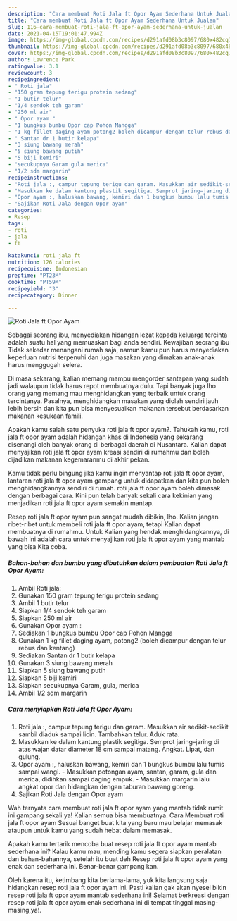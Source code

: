 ```yaml
---
description: "Cara membuat Roti Jala ft Opor Ayam Sederhana Untuk Jualan"
title: "Cara membuat Roti Jala ft Opor Ayam Sederhana Untuk Jualan"
slug: 116-cara-membuat-roti-jala-ft-opor-ayam-sederhana-untuk-jualan
date: 2021-04-15T19:01:47.994Z
image: https://img-global.cpcdn.com/recipes/d291afd08b3c8097/680x482cq70/roti-jala-ft-opor-ayam-foto-resep-utama.jpg
thumbnail: https://img-global.cpcdn.com/recipes/d291afd08b3c8097/680x482cq70/roti-jala-ft-opor-ayam-foto-resep-utama.jpg
cover: https://img-global.cpcdn.com/recipes/d291afd08b3c8097/680x482cq70/roti-jala-ft-opor-ayam-foto-resep-utama.jpg
author: Lawrence Park
ratingvalue: 3.1
reviewcount: 3
recipeingredient:
- " Roti jala"
- "150 gram tepung terigu protein sedang"
- "1 butir telur"
- "1/4 sendok teh garam"
- "250 ml air"
- " Opor ayam "
- "1 bungkus bumbu Opor cap Pohon Mangga"
- "1 kg fillet daging ayam potong2 boleh dicampur dengan telur rebus dan kentang"
- " Santan dr 1 butir kelapa"
- "3 siung bawang merah"
- "5 siung bawang putih"
- "5 biji kemiri"
- "secukupnya Garam gula merica"
- "1/2 sdm margarin"
recipeinstructions:
- "Roti jala :, campur tepung terigu dan garam. Masukkan air sedikit-sedikit sambil diaduk sampai licin. Tambahkan telur. Aduk rata."
- "Masukkan ke dalam kantung plastik segitiga. Semprot jaring–jaring di atas wajan datar diameter 18 cm sampai matang. Angkat. Lipat, dan gulung."
- "Opor ayam :, haluskan bawang, kemiri dan 1 bungkus bumbu lalu tumis sampai wangi. Masukkan potongan ayam, santan, garam, gula dan merica, didihkan sampai daging empuk. Masukkan margarin lalu angkat opor dan hidangkan dengan taburan bawang goreng."
- "Sajikan Roti Jala dengan Opor ayam"
categories:
- Resep
tags:
- roti
- jala
- ft

katakunci: roti jala ft 
nutrition: 126 calories
recipecuisine: Indonesian
preptime: "PT23M"
cooktime: "PT59M"
recipeyield: "3"
recipecategory: Dinner

---
```



![Roti Jala ft Opor Ayam](https://img-global.cpcdn.com/recipes/d291afd08b3c8097/680x482cq70/roti-jala-ft-opor-ayam-foto-resep-utama.jpg)

Sebagai seorang ibu, menyediakan hidangan lezat kepada keluarga tercinta adalah suatu hal yang memuaskan bagi anda sendiri. Kewajiban seorang ibu Tidak sekedar menangani rumah saja, namun kamu pun harus menyediakan keperluan nutrisi terpenuhi dan juga masakan yang dimakan anak-anak harus menggugah selera.

Di masa  sekarang, kalian memang mampu mengorder santapan yang sudah jadi walaupun tidak harus repot membuatnya dulu. Tapi banyak juga lho orang yang memang mau menghidangkan yang terbaik untuk orang tercintanya. Pasalnya, menghidangkan masakan yang diolah sendiri jauh lebih bersih dan kita pun bisa menyesuaikan makanan tersebut berdasarkan makanan kesukaan famili. 



Apakah kamu salah satu penyuka roti jala ft opor ayam?. Tahukah kamu, roti jala ft opor ayam adalah hidangan khas di Indonesia yang sekarang disenangi oleh banyak orang di berbagai daerah di Nusantara. Kalian dapat menyajikan roti jala ft opor ayam kreasi sendiri di rumahmu dan boleh dijadikan makanan kegemaranmu di akhir pekan.

Kamu tidak perlu bingung jika kamu ingin menyantap roti jala ft opor ayam, lantaran roti jala ft opor ayam gampang untuk didapatkan dan kita pun boleh menghidangkannya sendiri di rumah. roti jala ft opor ayam boleh dimasak dengan berbagai cara. Kini pun telah banyak sekali cara kekinian yang menjadikan roti jala ft opor ayam semakin mantap.

Resep roti jala ft opor ayam pun sangat mudah dibikin, lho. Kalian jangan ribet-ribet untuk membeli roti jala ft opor ayam, tetapi Kalian dapat membuatnya di rumahmu. Untuk Kalian yang hendak menghidangkannya, di bawah ini adalah cara untuk menyajikan roti jala ft opor ayam yang mantab yang bisa Kita coba.

<!--inarticleads1-->

##### Bahan-bahan dan bumbu yang dibutuhkan dalam pembuatan Roti Jala ft Opor Ayam:

1. Ambil  Roti jala:
1. Gunakan 150 gram tepung terigu protein sedang
1. Ambil 1 butir telur
1. Siapkan 1/4 sendok teh garam
1. Siapkan 250 ml air
1. Gunakan  Opor ayam :
1. Sediakan 1 bungkus bumbu Opor cap Pohon Mangga
1. Gunakan 1 kg fillet daging ayam, potong2 (boleh dicampur dengan telur rebus dan kentang)
1. Sediakan  Santan dr 1 butir kelapa
1. Gunakan 3 siung bawang merah
1. Siapkan 5 siung bawang putih
1. Siapkan 5 biji kemiri
1. Siapkan secukupnya Garam, gula, merica
1. Ambil 1/2 sdm margarin




<!--inarticleads2-->

##### Cara menyiapkan Roti Jala ft Opor Ayam:

1. Roti jala :, campur tepung terigu dan garam. Masukkan air sedikit-sedikit sambil diaduk sampai licin. Tambahkan telur. Aduk rata.
1. Masukkan ke dalam kantung plastik segitiga. Semprot jaring–jaring di atas wajan datar diameter 18 cm sampai matang. Angkat. Lipat, dan gulung.
1. Opor ayam :, haluskan bawang, kemiri dan 1 bungkus bumbu lalu tumis sampai wangi. - Masukkan potongan ayam, santan, garam, gula dan merica, didihkan sampai daging empuk. - Masukkan margarin lalu angkat opor dan hidangkan dengan taburan bawang goreng.
1. Sajikan Roti Jala dengan Opor ayam




Wah ternyata cara membuat roti jala ft opor ayam yang mantab tidak rumit ini gampang sekali ya! Kalian semua bisa membuatnya. Cara Membuat roti jala ft opor ayam Sesuai banget buat kita yang baru mau belajar memasak ataupun untuk kamu yang sudah hebat dalam memasak.

Apakah kamu tertarik mencoba buat resep roti jala ft opor ayam mantab sederhana ini? Kalau kamu mau, mending kamu segera siapkan peralatan dan bahan-bahannya, setelah itu buat deh Resep roti jala ft opor ayam yang enak dan sederhana ini. Benar-benar gampang kan. 

Oleh karena itu, ketimbang kita berlama-lama, yuk kita langsung saja hidangkan resep roti jala ft opor ayam ini. Pasti kalian gak akan nyesel bikin resep roti jala ft opor ayam mantab sederhana ini! Selamat berkreasi dengan resep roti jala ft opor ayam enak sederhana ini di tempat tinggal masing-masing,ya!.

